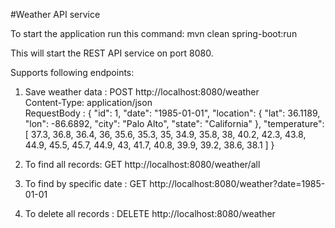 #Weather API service

To start the application run this command: mvn clean spring-boot:run

This will start the REST API service on port 8080. 

Supports following endpoints:

1. Save weather data : POST http://localhost:8080/weather
	<br/>Content-Type: application/json
	<br/>RequestBody : 
	{
        "id": 1,
        "date": "1985-01-01",
        "location": {
            "lat": 36.1189,
            "lon": -86.6892,
            "city": "Palo Alto",
            "state": "California"
        },
        "temperature": [
            37.3,
            36.8,
            36.4,
            36,
            35.6,
            35.3,
            35,
            34.9,
            35.8,
            38,
            40.2,
            42.3,
            43.8,
            44.9,
            45.5,
            45.7,
            44.9,
            43,
            41.7,
            40.8,
            39.9,
            39.2,
            38.6,
            38.1
        ]
    }
    
 2. To find all records: GET http://localhost:8080/weather/all
 
 3. To find by specific date : GET http://localhost:8080/weather?date=1985-01-01
 
 4. To delete all records : DELETE http://localhost:8080/weather





